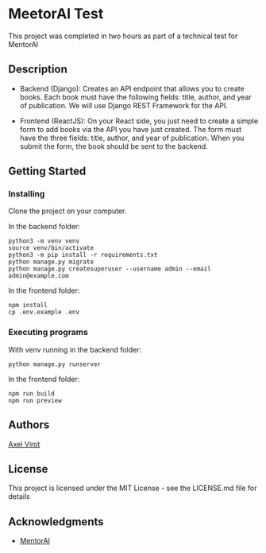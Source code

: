 # MeetorAI Test

This project was completed in two hours as part of a technical test for MentorAI

## Description

- Backend (Django): Creates an API endpoint that allows you to create books. Each book must have the following fields: title, author, and year of publication. We will use Django REST Framework for the API.

- Frontend (ReactJS): On your React side, you just need to create a simple form to add books via the API you have just created. The form must have the three fields: title, author, and year of publication. When you submit the form, the book should be sent to the backend.

## Getting Started

### Installing

Clone the project on your computer.

In the backend folder:
```
python3 -m venv venv
source venv/bin/activate
python3 -m pip install -r requirements.txt
python manage.py migrate
python manage.py createsuperuser --username admin --email admin@example.com
```

In the frontend folder:
```
npm install
cp .env.example .env
```

### Executing programs

With venv running in the backend folder:
```
python manage.py runserver
```

In the frontend folder:
```
npm run build
npm run preview
```

## Authors

[Axel Virot](axel.virot@gmail.com)

## License

This project is licensed under the MIT License - see the LICENSE.md file for details

## Acknowledgments

- [MentorAI](https://www.linkedin.com/company/www.mentorai.fr/)
